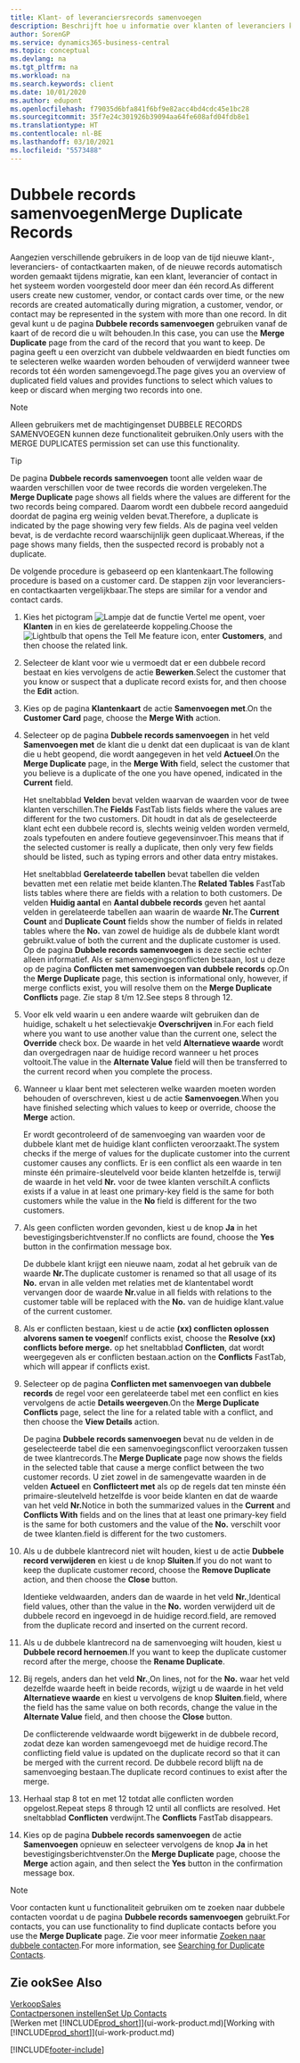 ```yaml
---
title: Klant- of leveranciersrecords samenvoegen
description: Beschrijft hoe u informatie over klanten of leveranciers kunt consolideren wanneer u dubbele vermeldingen over sommige van hen heeft.
author: SorenGP
ms.service: dynamics365-business-central
ms.topic: conceptual
ms.devlang: na
ms.tgt_pltfrm: na
ms.workload: na
ms.search.keywords: client
ms.date: 10/01/2020
ms.author: edupont
ms.openlocfilehash: f79035d6bfa841f6bf9e82acc4bd4cdc45e1bc28
ms.sourcegitcommit: 35f7e24c301926b39094aa64fe608afd04fdb8e1
ms.translationtype: HT
ms.contentlocale: nl-BE
ms.lasthandoff: 03/10/2021
ms.locfileid: "5573488"
---
```

# <a name="merge-duplicate-records"></a><span data-ttu-id="7ca59-103">Dubbele records samenvoegen</span><span class="sxs-lookup"><span data-stu-id="7ca59-103">Merge Duplicate Records</span></span>
<span data-ttu-id="7ca59-104">Aangezien verschillende gebruikers in de loop van de tijd nieuwe klant-, leveranciers- of contactkaarten maken, of de nieuwe records automatisch worden gemaakt tijdens migratie, kan een klant, leverancier of contact in het systeem worden voorgesteld door meer dan één record.</span><span class="sxs-lookup"><span data-stu-id="7ca59-104">As different users create new customer, vendor, or contact cards over time, or the new records are created automatically during migration, a customer, vendor, or contact may be represented in the system with more than one record.</span></span> <span data-ttu-id="7ca59-105">In dit geval kunt u de pagina **Dubbele records samenvoegen** gebruiken vanaf de kaart of de record die u wilt behouden.</span><span class="sxs-lookup"><span data-stu-id="7ca59-105">In this case, you can use the **Merge Duplicate** page from the card of the record that you want to keep.</span></span> <span data-ttu-id="7ca59-106">De pagina geeft u een overzicht van dubbele veldwaarden en biedt functies om te selecteren welke waarden worden behouden of verwijderd wanneer twee records tot één worden samengevoegd.</span><span class="sxs-lookup"><span data-stu-id="7ca59-106">The page gives you an overview of duplicated field values and provides functions to select which values to keep or discard when merging two records into one.</span></span>

> [!NOTE]
> <span data-ttu-id="7ca59-107">Alleen gebruikers met de machtigingenset DUBBELE RECORDS SAMENVOEGEN kunnen deze functionaliteit gebruiken.</span><span class="sxs-lookup"><span data-stu-id="7ca59-107">Only users with the MERGE DUPLICATES permission set can use this functionality.</span></span>

> [!TIP]
> <span data-ttu-id="7ca59-108">De pagina **Dubbele records samenvoegen** toont alle velden waar de waarden verschillen voor de twee records die worden vergeleken.</span><span class="sxs-lookup"><span data-stu-id="7ca59-108">The **Merge Duplicate** page shows all fields where the values are different for the two records being compared.</span></span> <span data-ttu-id="7ca59-109">Daarom wordt een dubbele record aangeduid doordat de pagina erg weinig velden bevat.</span><span class="sxs-lookup"><span data-stu-id="7ca59-109">Therefore, a duplicate is indicated by the page showing very few fields.</span></span> <span data-ttu-id="7ca59-110">Als de pagina veel velden bevat, is de verdachte record waarschijnlijk geen duplicaat.</span><span class="sxs-lookup"><span data-stu-id="7ca59-110">Whereas, if the page shows many fields, then the suspected record is probably not a duplicate.</span></span>

<span data-ttu-id="7ca59-111">De volgende procedure is gebaseerd op een klantenkaart.</span><span class="sxs-lookup"><span data-stu-id="7ca59-111">The following procedure is based on a customer card.</span></span> <span data-ttu-id="7ca59-112">De stappen zijn voor leveranciers- en contactkaarten vergelijkbaar.</span><span class="sxs-lookup"><span data-stu-id="7ca59-112">The steps are similar for a vendor  and contact cards.</span></span>

1. <span data-ttu-id="7ca59-113">Kies het pictogram ![Lampje dat de functie Vertel me opent](media/ui-search/search_small.png "Vertel me wat u wilt doen"), voer **Klanten** in en kies de gerelateerde koppeling.</span><span class="sxs-lookup"><span data-stu-id="7ca59-113">Choose the ![Lightbulb that opens the Tell Me feature](media/ui-search/search_small.png "Tell me what you want to do") icon, enter **Customers**, and then choose the related link.</span></span>
2. <span data-ttu-id="7ca59-114">Selecteer de klant voor wie u vermoedt dat er een dubbele record bestaat en kies vervolgens de actie **Bewerken**.</span><span class="sxs-lookup"><span data-stu-id="7ca59-114">Select the customer that you know or suspect that a duplicate record exists for, and then choose the **Edit** action.</span></span>
3. <span data-ttu-id="7ca59-115">Kies op de pagina **Klantenkaart** de actie **Samenvoegen met**.</span><span class="sxs-lookup"><span data-stu-id="7ca59-115">On the **Customer Card** page, choose the **Merge With** action.</span></span>
4. <span data-ttu-id="7ca59-116">Selecteer op de pagina **Dubbele records samenvoegen** in het veld **Samenvoegen met** de klant die u denkt dat een duplicaat is van de klant die u hebt geopend, die wordt aangegeven in het veld **Actueel**.</span><span class="sxs-lookup"><span data-stu-id="7ca59-116">On the **Merge Duplicate** page, in the **Merge With** field, select the customer that you believe is a duplicate of the one you have opened, indicated in the **Current** field.</span></span>

    <span data-ttu-id="7ca59-117">Het sneltabblad **Velden** bevat velden waarvan de waarden voor de twee klanten verschillen.</span><span class="sxs-lookup"><span data-stu-id="7ca59-117">The **Fields** FastTab lists fields where the values are different for the two customers.</span></span> <span data-ttu-id="7ca59-118">Dit houdt in dat als de geselecteerde klant echt een dubbele record is, slechts weinig velden worden vermeld, zoals typefouten en andere foutieve gegevensinvoer.</span><span class="sxs-lookup"><span data-stu-id="7ca59-118">This means that if the selected customer is really a duplicate, then only very few fields should be listed, such as typing errors and other data entry mistakes.</span></span>

    <span data-ttu-id="7ca59-119">Het sneltabblad **Gerelateerde tabellen** bevat tabellen die velden bevatten met een relatie met beide klanten.</span><span class="sxs-lookup"><span data-stu-id="7ca59-119">The **Related Tables** FastTab lists tables where there are fields with a relation to both customers.</span></span> <span data-ttu-id="7ca59-120">De velden **Huidig aantal** en **Aantal dubbele records** geven het aantal velden in gerelateerde tabellen aan waarin de waarde **Nr.**</span><span class="sxs-lookup"><span data-stu-id="7ca59-120">The **Current Count** and **Duplicate Count** fields show the number of fields in related tables where the **No.**</span></span> <span data-ttu-id="7ca59-121">van zowel de huidige als de dubbele klant wordt gebruikt.</span><span class="sxs-lookup"><span data-stu-id="7ca59-121">value of both the current and the duplicate customer is used.</span></span> <span data-ttu-id="7ca59-122">Op de pagina **Dubbele records samenvoegen** is deze sectie echter alleen informatief. Als er samenvoegingsconflicten bestaan, lost u deze op de pagina **Conflicten met samenvoegen van dubbele records** op.</span><span class="sxs-lookup"><span data-stu-id="7ca59-122">On the **Merge Duplicate** page, this section is informational only, however, if merge conflicts exist, you will resolve them on the **Merge Duplicate Conflicts** page.</span></span> <span data-ttu-id="7ca59-123">Zie stap 8 t/m 12.</span><span class="sxs-lookup"><span data-stu-id="7ca59-123">See steps 8 through 12.</span></span>   

5. <span data-ttu-id="7ca59-124">Voor elk veld waarin u een andere waarde wilt gebruiken dan de huidige, schakelt u het selectievakje **Overschrijven** in.</span><span class="sxs-lookup"><span data-stu-id="7ca59-124">For each field where you want to use another value than the current one, select the **Override** check box.</span></span> <span data-ttu-id="7ca59-125">De waarde in het veld **Alternatieve waarde** wordt dan overgedragen naar de huidige record wanneer u het proces voltooit.</span><span class="sxs-lookup"><span data-stu-id="7ca59-125">The value in the **Alternate Value** field will then be transferred to the current record when you complete the process.</span></span>
6. <span data-ttu-id="7ca59-126">Wanneer u klaar bent met selecteren welke waarden moeten worden behouden of overschreven, kiest u de actie **Samenvoegen**.</span><span class="sxs-lookup"><span data-stu-id="7ca59-126">When you have finished selecting which values to keep or override, choose the **Merge** action.</span></span>

    <span data-ttu-id="7ca59-127">Er wordt gecontroleerd of de samenvoeging van waarden voor de dubbele klant met de huidige klant conflicten veroorzaakt.</span><span class="sxs-lookup"><span data-stu-id="7ca59-127">The system checks if the merge of values for the duplicate customer into the current customer causes any conflicts.</span></span> <span data-ttu-id="7ca59-128">Er is een conflict als een waarde in ten minste één primaire-sleutelveld voor beide klanten hetzelfde is, terwijl de waarde in het veld **Nr.** voor de twee klanten verschilt.</span><span class="sxs-lookup"><span data-stu-id="7ca59-128">A conflicts exists if a value in at least one primary-key field is the same for both customers while the value in the **No** field is different for the two customers.</span></span>

7. <span data-ttu-id="7ca59-129">Als geen conflicten worden gevonden, kiest u de knop **Ja** in het bevestigingsberichtvenster.</span><span class="sxs-lookup"><span data-stu-id="7ca59-129">If no conflicts are found, choose the **Yes** button in the confirmation message box.</span></span>

    <span data-ttu-id="7ca59-130">De dubbele klant krijgt een nieuwe naam, zodat al het gebruik van de waarde **Nr.**</span><span class="sxs-lookup"><span data-stu-id="7ca59-130">The duplicate customer is renamed so that all usage of its **No.**</span></span> <span data-ttu-id="7ca59-131">ervan in alle velden met relaties met de klantentabel wordt vervangen door de waarde **Nr.**</span><span class="sxs-lookup"><span data-stu-id="7ca59-131">value in all fields with relations to the customer table will be replaced with the **No.**</span></span> <span data-ttu-id="7ca59-132">van de huidige klant.</span><span class="sxs-lookup"><span data-stu-id="7ca59-132">value of the current customer.</span></span>
8. <span data-ttu-id="7ca59-133">Als er conflicten bestaan, kiest u de actie **(xx) conflicten oplossen alvorens samen te voegen**</span><span class="sxs-lookup"><span data-stu-id="7ca59-133">If conflicts exist, choose the **Resolve (xx) conflicts before merge.**</span></span> <span data-ttu-id="7ca59-134">op het sneltabblad **Conflicten**, dat wordt weergegeven als er conflicten bestaan.</span><span class="sxs-lookup"><span data-stu-id="7ca59-134">action on the **Conflicts** FastTab, which will appear if conflicts exist.</span></span>
9. <span data-ttu-id="7ca59-135">Selecteer op de pagina **Conflicten met samenvoegen van dubbele records** de regel voor een gerelateerde tabel met een conflict en kies vervolgens de actie **Details weergeven**.</span><span class="sxs-lookup"><span data-stu-id="7ca59-135">On the **Merge Duplicate Conflicts** page, select the line for a related table with a conflict, and then choose the **View Details** action.</span></span>

    <span data-ttu-id="7ca59-136">De pagina **Dubbele records samenvoegen** bevat nu de velden in de geselecteerde tabel die een samenvoegingsconflict veroorzaken tussen de twee klantrecords.</span><span class="sxs-lookup"><span data-stu-id="7ca59-136">The **Merge Duplicate** page now shows the fields in the selected table that cause a merge conflict between the two customer records.</span></span> <span data-ttu-id="7ca59-137">U ziet zowel in de samengevatte waarden in de velden **Actueel** en **Conflicteert met** als op de regels dat ten minste één primaire-sleutelveld hetzelfde is voor beide klanten en dat de waarde van het veld **Nr.**</span><span class="sxs-lookup"><span data-stu-id="7ca59-137">Notice in both the summarized values in the **Current** and **Conflicts With** fields and on the lines that at least one primary-key field is the same for both customers and the value of the **No.**</span></span> <span data-ttu-id="7ca59-138">verschilt voor de twee klanten.</span><span class="sxs-lookup"><span data-stu-id="7ca59-138">field is different for the two customers.</span></span>   
10. <span data-ttu-id="7ca59-139">Als u de dubbele klantrecord niet wilt houden, kiest u de actie **Dubbele record verwijderen** en kiest u de knop **Sluiten**.</span><span class="sxs-lookup"><span data-stu-id="7ca59-139">If you do not want to keep the duplicate customer record, choose the **Remove Duplicate** action, and then choose the **Close** button.</span></span>

    <span data-ttu-id="7ca59-140">Identieke veldwaarden, anders dan de waarde in het veld **Nr.**,</span><span class="sxs-lookup"><span data-stu-id="7ca59-140">Identical field values, other than the value in the **No.**</span></span> <span data-ttu-id="7ca59-141">worden verwijderd uit de dubbele record en ingevoegd in de huidige record.</span><span class="sxs-lookup"><span data-stu-id="7ca59-141">field, are removed from the duplicate record and inserted on the current record.</span></span>
11. <span data-ttu-id="7ca59-142">Als u de dubbele klantrecord na de samenvoeging wilt houden, kiest u **Dubbele record hernoemen**.</span><span class="sxs-lookup"><span data-stu-id="7ca59-142">If you want to keep the duplicate customer record after the merge,  choose the **Rename Duplicate**.</span></span>
12. <span data-ttu-id="7ca59-143">Bij regels, anders dan het veld **Nr.**,</span><span class="sxs-lookup"><span data-stu-id="7ca59-143">On lines, not for the **No.**</span></span> <span data-ttu-id="7ca59-144">waar het veld dezelfde waarde heeft in beide records, wijzigt u de waarde in het veld **Alternatieve waarde** en kiest u vervolgens de knop **Sluiten**.</span><span class="sxs-lookup"><span data-stu-id="7ca59-144">field, where the field has the same value on both records, change the value in the **Alternate Value** field, and then choose the **Close** button.</span></span>

    <span data-ttu-id="7ca59-145">De conflicterende veldwaarde wordt bijgewerkt in de dubbele record, zodat deze kan worden samengevoegd met de huidige record.</span><span class="sxs-lookup"><span data-stu-id="7ca59-145">The conflicting field value is updated on the duplicate record so that it can be merged with the current record.</span></span> <span data-ttu-id="7ca59-146">De dubbele record blijft na de samenvoeging bestaan.</span><span class="sxs-lookup"><span data-stu-id="7ca59-146">The duplicate record continues to exist after the merge.</span></span>
13. <span data-ttu-id="7ca59-147">Herhaal stap 8 tot en met 12 totdat alle conflicten worden opgelost.</span><span class="sxs-lookup"><span data-stu-id="7ca59-147">Repeat steps 8 through 12 until all conflicts are resolved.</span></span> <span data-ttu-id="7ca59-148">Het sneltabblad **Conflicten** verdwijnt.</span><span class="sxs-lookup"><span data-stu-id="7ca59-148">The **Conflicts** FastTab disappears.</span></span>
14. <span data-ttu-id="7ca59-149">Kies op de pagina **Dubbele records samenvoegen** de actie **Samenvoegen** opnieuw en selecteer vervolgens de knop **Ja** in het bevestigingsberichtvenster.</span><span class="sxs-lookup"><span data-stu-id="7ca59-149">On the **Merge Duplicate** page, choose the **Merge** action again, and then select the **Yes** button in the confirmation message box.</span></span>

> [!NOTE]
> <span data-ttu-id="7ca59-150">Voor contacten kunt u functionaliteit gebruiken om te zoeken naar dubbele contacten voordat u de pagina **Dubbele records samenvoegen** gebruikt.</span><span class="sxs-lookup"><span data-stu-id="7ca59-150">For contacts, you can use functionality to find duplicate contacts before you use the **Merge Duplicate** page.</span></span> <span data-ttu-id="7ca59-151">Zie voor meer informatie [Zoeken naar dubbele contacten](marketing-setup-contacts.md#searching-for-duplicate-contacts).</span><span class="sxs-lookup"><span data-stu-id="7ca59-151">For more information, see [Searching for Duplicate Contacts](marketing-setup-contacts.md#searching-for-duplicate-contacts).</span></span>

## <a name="see-also"></a><span data-ttu-id="7ca59-152">Zie ook</span><span class="sxs-lookup"><span data-stu-id="7ca59-152">See Also</span></span>
[<span data-ttu-id="7ca59-153">Verkoop</span><span class="sxs-lookup"><span data-stu-id="7ca59-153">Sales</span></span>](sales-manage-sales.md)  
[<span data-ttu-id="7ca59-154">Contactpersonen instellen</span><span class="sxs-lookup"><span data-stu-id="7ca59-154">Set Up Contacts</span></span>](marketing-setup-contacts.md)  
<span data-ttu-id="7ca59-155">[Werken met [!INCLUDE[prod_short](includes/prod_short.md)]](ui-work-product.md)</span><span class="sxs-lookup"><span data-stu-id="7ca59-155">[Working with [!INCLUDE[prod_short](includes/prod_short.md)]](ui-work-product.md)</span></span>


[!INCLUDE[footer-include](includes/footer-banner.md)]